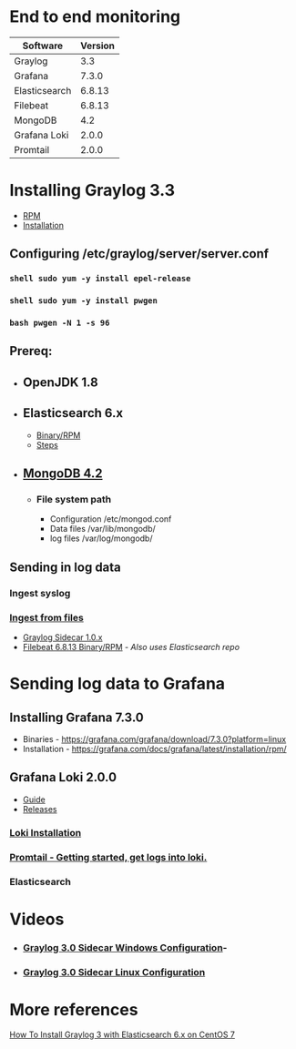 # End to end monitoring

Software | Version
------------ | -------------
Graylog | 3.3
Grafana | 7.3.0
Elasticsearch | 6.8.13
Filebeat | 6.8.13
MongoDB | 4.2
Grafana Loki | 2.0.0
Promtail | 2.0.0

# Installing Graylog 3.3
  - [RPM](https://docs.graylog.org/en/3.3/pages/installation/operating_system_packages.html)
  - [Installation](https://docs.graylog.org/en/3.3/pages/installation/os/centos.html#centosguide)
  ## Configuring /etc/graylog/server/server.conf
  ### ```shell sudo yum -y install epel-release```
  ### ```shell sudo yum -y install pwgen```
  ### ```bash pwgen -N 1 -s 96```

## Prereq:
- ##	OpenJDK 1.8
- ##	Elasticsearch 6.x
  -	[Binary/RPM](https://www.elastic.co/downloads/past-releases/elasticsearch-6-8-13)
  - [Steps](https://www.elastic.co/guide/en/elasticsearch/reference/current/targz.html)
- ##	[MongoDB 4.2](Https://docs.mongodb.com/manual/tutorial/install-mongodb-on-red-hat/)
    - ### File system path
       - Configuration /etc/mongod.conf
       - Data files	/var/lib/mongodb/
       - log files	/var/log/mongodb/

## Sending in log data
###	Ingest syslog 
###	[Ingest from files](https://docs.graylog.org/en/3.3/pages/sending/files.html)
-	[Graylog Sidecar 1.0.x](https://docs.graylog.org/en/3.3/pages/sidecar.html#graylog-sidecar)
-	[Filebeat 6.8.13 Binary/RPM](https://www.elastic.co/downloads/past-releases/filebeat-6-8-13) - *Also uses Elasticsearch repo*

# Sending log data to Grafana

## Installing Grafana 7.3.0
-	Binaries - https://grafana.com/grafana/download/7.3.0?platform=linux
-	Installation - https://grafana.com/docs/grafana/latest/installation/rpm/

##	Grafana Loki 2.0.0
- [Guide](https://github.com/grafana/loki)
- [Releases](https://github.com/grafana/loki/releases)


###	[Loki Installation](https://grafana.com/docs/loki/latest/installation/local/)
###	[Promtail - Getting started, get logs into loki.](https://grafana.com/docs/loki/latest/getting-started/get-logs-into-loki/)
###	Elasticsearch

# Videos
- ### [Graylog 3.0 Sidecar Windows Configuration](https://www.youtube.com/watch?v=oJ08QadvM88)-
- ### [Graylog 3.0 Sidecar Linux Configuration](https://www.youtube.com/watch?v=gjXXs0_fBzU)

# More references
[How To Install Graylog 3 with Elasticsearch 6.x on CentOS 7](https://computingforgeeks.com/how-to-install-graylog-with-elasticsearch-on-centos-7/)
